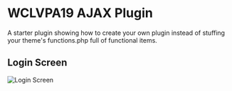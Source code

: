 # WCLVPA19 AJAX Plugin

A starter plugin showing how to create your own plugin instead of stuffing your theme's functions.php full of functional items.

## Login Screen

![Login Screen](https://raw.githubusercontent.com/pbrocks/wclvpa19-ajax-plugin/master/images/login-screen.png)
